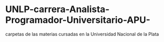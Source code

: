 # UNLP-carrera-Analista-Programador-Universitario-APU-
carpetas de las materias cursadas en la Universidad Nacional de la Plata

